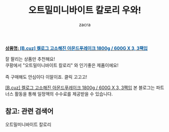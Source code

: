 ﻿---
layout: post
title:  "오트밀미니바이트 칼로리 우와!"
author: zacra
categories: [ 아이템 ]
tags: [오트밀미니바이트 칼로리]
image: https://static.coupangcdn.com/image/vendor_inventory/4e7a/c6e91d26326f701935e21791c603f884af8d8ed7a659cd461b550b839298.png 
description: "쿠팡에서 오트밀미니바이트 칼로리 관련 상품으로 가장 잘팔리는 제품 중 하나라는 사실!!."
rating: 4.5
---

<a href="https://link.coupang.com/re/AFFSDP?lptag=AF8407795&pageKey=4928340279&itemId=6471002547&vendorItemId=73765304581&traceid=V0-153-c1a89a3f965d7427"><b>상품명: <font color='#01579B'>[B.cuz] 켈로그 고소해진 아몬드푸레이크 1800g / 600G X 3, 3팩입</font></b></a>

잘 팔리는 상품만 추천해요!<br/>
쿠팡에서 "오트밀미니바이트 칼로리" 와 인기좋은 제품이에요!<br/><br/>
즉 구매해도 안심이다 이말이죠. 클릭 고고고! <br/>



<a href="https://link.coupang.com/re/AFFSDP?lptag=AF8407795&pageKey=4928340279&itemId=6471002547&vendorItemId=73765304581&traceid=V0-153-c1a89a3f965d7427">[B.cuz] 켈로그 고소해진 아몬드푸레이크 1800g / 600G X 3, 3팩입</a>
본 블로그는 파트너스 활동을 통해 일정액의 수수료를 제공받을 수 있습니다.

## 참고: 관련 검색어    
오트밀미니바이트 칼로리
